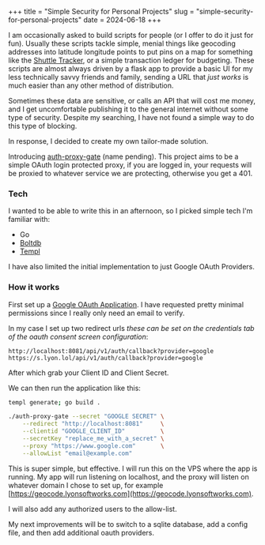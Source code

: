 +++
title = "Simple Security for Personal Projects"
slug = "simple-security-for-personal-projects"
date = 2024-06-18
+++

I am occasionally asked to build scripts for people (or I offer to do it just for fun). Usually these scripts tackle simple, menial things
like geocoding addresses into latitude longitude points to put pins on a map for something like the [Shuttle Tracker](https://github.com/wtg/shuttletracker), or a simple transaction ledger for budgeting. These scripts are almost always
driven by a flask app to provide a basic UI for my less technically savvy friends and family, sending a URL that _just works_ is much easier than any other method of distribution.

Sometimes these data are sensitive, or calls an API that will cost me money, and I get uncomfortable publishing it to the general internet without some type of security. Despite my searching, I have not found a simple way to do this type of blocking.

In response, I decided to create my own tailor-made solution. 

Introducing [auth-proxy-gate](https://github.com/jlyon1/auth-proxy-gate) (name pending). This project aims to be a simple OAuth login protected proxy, if you are logged in, your requests will be proxied to whatever service we are protecting, otherwise you get a 401.

### Tech

I wanted to be able to write this in an afternoon, so I picked simple tech I'm familiar with:

* Go
* [Boltdb](https://github.com/etcd-io/bbolt)
* [Templ](https://github.com/a-h/templ)

I have also limited the initial implementation to just Google OAuth Providers. 

### How it works

First set up a [Google OAuth Application](https://developers.google.com/identity/protocols/oauth2). I have requested pretty minimal permissions since I really only need an email to verify. 

In my case I set up two redirect urls _these can be set on the credentials tab of the oauth consent screen configuration_:

```text
http://localhost:8081/api/v1/auth/callback?provider=google
https://s.lyon.lol/api/v1/auth/callback?provider=google
```

After which grab your Client ID and Client Secret.

We can then run the application like this:

```bash
templ generate; go build .

./auth-proxy-gate --secret "GOOGLE SECRET" \
    --redirect "http://localhost:8081"     \
    --clientid "GOOGLE_CLIENT_ID"          \
    --secretKey "replace_me_with_a_secret" \
    --proxy "https://www.google.com"       \
    --allowList "email@example.com"
```

This is super simple, but effective. I will run this on the VPS where the app is running. My app will run listening on localhost, and the proxy will listen on whatever domain I chose to set up, for example [https://geocode.lyonsoftworks.com](https://geocode.lyonsoftworks.com).

I will also add any authorized users to the allow-list.

My next improvements will be to switch to a sqlite database, add a config file, and then add additional oauth providers.
